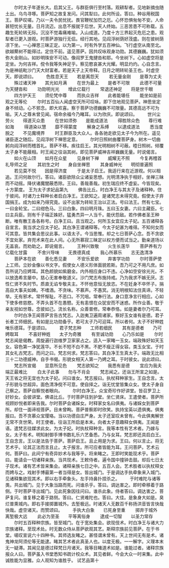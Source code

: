 <!-- { "loadSidebar": true } -->
　　尔时太子年遂长大。启其父王。与群臣俱行至村落。观耕犁者。见地新摘虫随土出。乌鸟寻啄。菩萨知之故复发问。问其犁曰。此何所设。答曰。种谷用税国王。菩萨叹嗟。乃以一夫令民忧扰。畏官鞭杖加罚之厄。心怀恐惧匆匆不安。人命甚短忧长无量。日月流迈。出息不报就于后世。天人终始。三恶苦患不可称载。五趣生死轮转无际。沉没不觉毒痛难喻。入山成道。乃度十方三界起灭危厄之患。观犁者已更入游观。时菩萨游独行无侣。经行其地。见阎浮树荫好茂盛。则在彼树荫凉下坐。一心禅思三昧正定。以为第一。时有外学五百神仙。飞行虚空从南至北。欲越藂树不能得过。定住不前。遥见菩萨。因共叹咏观身功勋。其德巍巍。犹如须弥大金刚山。如妙明珠安不可动。像阎罗王鬼揵沓和耶。今坐树下。心如虚空将是定坐。为何吉祥。傥令我等失神足乎。察见愍哀甚大光耀。明显灼灼。心自念言。为是神祇毗沙门天大财富者。若是天子上天帝释。日月之明转轮圣王也。时虚空天。即说颂曰。
　　色胜息天王　　若是离怨天
　　若无量金刚　　是尊为丈夫
　　殊过诸天神　　其光如月满
　　在世为最上　　是者不可限
　　此德不可量　　为天揵沓和
　　功勋明光光　　增此亿载行
　　常退还神足　　将是世千眼
　　四方护天王　　须伦梵中尊
　　而执众吉祥　　此者能堪任
　　能坐如是前　　观之无等伦
　　尔时五百仙人闻虚空天所可叹咏。即下住地观见菩萨。神思坐定身不倾动。心不邪念。即大欢喜。察于菩萨功德巍巍不可限量。其德高远不可为喻。天人之尊未曾见闻。宿命余福今乃睹耳。以为欣庆。即说颂曰。
　　世兴尘劳火　　得道灭众患
　　在世如须弥　　是能成道法
　　得胜除众色　　尊行难如海
　　得道染以慧　　靡不得蒙度
　　解身之系缚　　以逮成道法
　　悉当度脱之　　不见魔境界
　　时王群臣及大众人。各各驰走欲见太子今为所在。遥见诸臣逐之随后。见阎浮树下禅思定意。
　　尔时日照树曲覆菩萨身。树木一切曲躬向阎浮树而稽首礼。菩萨不移。疾往启王。其光明相树不可蔽。曀日照树。倾覆太子身不能蔽相。时王闻之往诣其树。即见菩萨威神吉祥巍巍无量。时说偈言。
　　如火在山顶　　如月在众星
　　见身树下禅　　威耀无不照
　　今复再稽首　　礼导师之足
　　其初生之时　　身自坐禅思
　　其身威神光　　明彻普遍照
　　若见莫不悦　　因是得济度
　　于是太子启王。我适行来在近游观。何以相追。王问何故尔行。答曰。诸臣欲除众尘诸妄思想。光明清净执于相好。坐禅三昧而不动摇。降伏诸魔闇蔽悉除。王曰。善哉善哉。初生瑞应终不虚妄。今皆现矣。十方蒙度。
王为太子求妃品第九
　　佛告比丘。时白净王与其太子及诸释种。住于彼间。时诸力士释种长者启白净王。王欲知之。是诸梵志未得究竟。假使太子弃国捐王。成为如来乃得究竟。设不出家为转轮王治以正法。号曰法王。然有七宝。一曰金轮宝。二曰绀色马。三曰白象。四曰明月珠。五曰玉女妻。六曰主藏臣。七曰主兵臣。则有千子端正姝好。猛勇杰异一人当千。能伏怨敌。若作佛者圣王种断。唯有散王各各称号。白净王曰。且当观之。何所玉女宜应太子妃。五百诸释各自宣言。我当求之应太子妃。其白净王谓诸释等。今太子妃甚为难得。不知何女而可其意。皆共集会思议此事。以语太子。今当思惟。却之七日菩萨心念。吾不贪欲不宜处家。弃兜术来在此人间。心无所慕寂三昧定以权方便而试当之。勤亲道场以无盖哀。而劝助之。即说偈言。
　　王种兴致敬　　火生长莲华
　　菩萨养有力　　亿载化甘露
　　不舍兴导味　　无畏德真成
　　我心所慕乐　　志无逸清净
　　菩萨本在欲　　善化悉见妻
　　不安乐爱欲　　弃害学功勋
　　尔时菩萨使上工师。立妙金像以书文字。假使女人德义形体面貌若斯。吾乃可之不用凡庶。如吾所说乃应娉耳。其色颜貌如紫磨金。内外相应身口不违。心净如空安徐光光。不以放逸希言屡中。慈心无害奉敬道义。沙门梵志布施持戒。乃为我求不嫉无厌。志性仁贤不失时节。质直无谄专敬夫主。不怀他意恒无放恣。不在妊身不卒怀子。捐高自大事夫如婢。不嗜酒。不贪味。不慕声。不愚冥。消无明根知法住真谛。不轻举。无有邪术。常怀惭耻。不恶口。不咒咀。常奉行法。身口意净言行相应。心如下使多修慈愍。不弄头首不在愚戆。无有恚恨在众犹安而不迷惑。所作业善。敬于亲友视如世尊。念彼如己。流长名称。众善普修。常奉恭恪。如是妻者尔乃可耳。
　　尔时白净王闻菩萨言告古梵志。入迦夷卫遍周诸家。察好玉女谁有是德。君子长者工师细民。有如是比功勋备乎。若可太子乃可迎耳。所以者何。太子不好种姓唯乐德耳。于是颂曰。
　　君子梵志种　　工师若细民
　　其有是德者　　乃可娉取耳
　　不喜好种姓　　太子为奇雅
　　有至诚功勋　　心乃乐如是
　　尔时梵志闻是偈教。周旋遍行迦维罗卫家家占之。适入一家睹一玉女。端政殊好如天玉女。容色第一净犹莲华。不长不短不白不黑。不肥不瘦正得女容。类玉女宝。于时其女礼古梵志。而问之曰。梵志何求。梵志答曰。其白净王生真太子。端政无比相三十二功德威神。自手书偈。形貌女相天人第一乃娉之耳。于时彼女。说此颂曰。
　　梵志所宣偈　　显意所见色
　　梵志欲知之　　我悉有是德
　　宜应为我夫　　端正最难比
　　白太子此事　　勿与不肖会
　　梵志闻之。还诣王所宣之如是。天王省之将无宜也为太子妃。问曰谁女。梵志报曰。执杖释种家生。王自念言。太子形貌与世超异。面色清净傥不可意。使自择之。诣无忧堂皆集众女。使太子身自己察之。菩萨自察悦者眼向。
　　尔时白净王。众宝奇珍作好讲堂。皆召罗卫上好妙女。会彼讲堂。佛语比丘。于时菩萨往到护堂。坐仁贤床。王遣使者。菩萨所视顾妙悦者即来告我。尔时菩萨会诸婇女。时释家女名曰俱夷。与诸婇女到菩萨所。却住一面谛视菩萨。目未曾眴。菩萨普察即时欣笑。执持宝英以遗俱夷。俱夷报曰。吾不贪慕众宝璎珞。当以功德自庄严身。太子还室叹未曾有。今此俱夷解世无常不贪世荣。时王使者。往诣王所启是本末。向者太子意趣释女俱夷。王闻是语。遣梵志往媒求此女。为太子妃。时执杖释种言。我等本性有艺术者。乃嫁与女。太子有术。明知射御手博书数礼乐六艺备悉。乃与女耳。梵志即还具启白王。王自念言。王以是法告于菩萨。菩萨启王。且止用是为求。王曰。何以言止。将无艺术乎。论其正法而言且止。太子报言。所可应者皆能为耳。王问菩萨。艺术云何。菩萨曰。此间宁有奇异妙术与我等乎。将来睹之。王即时笑能现术乎。菩萨曰。能请会一切诸释亲族。当共现术。王敕侍者。遍令国中撞钟击鼓。却后七日太子现术。诸有艺术皆来集会。诸释亲族七日之中。五百人会。艺术胜者以执杖释女而娉与之。戏射手博最第一者当得是女。皆出城门。于是调达手执牵象来入城门。见诸释集欲现其术。即以右手牵象头。左手持鼻扑捏杀之。
　　于时难陀与诸等类。共出城门。见于大象当路而死。问谁杀乎。答曰。调达害之。即时牵移着于路侧。于时菩萨寻出城门。见此死象因往问曰。谁杀此象。侍者答曰。调达害之。菩萨复问。谁复移之着于路侧。答曰。仁贤难陀也。答曰。大佳。是象身大如是。臭烂普熏城内。即右手接掷置城外。去堑极远。时诸天人无数百千称扬洪音皆言快哉快哉。虚空诸天。而赞颂曰。
　　手执大白象　　已死身至重
　　掷弃于城外　　离堑极大远
　　此必为至圣　　平等离俗身
　　逮成一切智　　以圣力常存
　　尔时五百释种宗族。皆至城门。在于宽处集会。欲现伎术。时白净王与诸大力宗族诸释。至现术处。时无数众侍从菩萨欲观其艺。斯释宗族前见菩萨。在于书堂。嗟叹宣说六十四种书。其师选友睹之。甚怪谓未曾有。天上世间无有是术。诸鬼神龙阿须伦等无能逮。睹其艺术者此真圣人也。以度无极。一一解字。义理本末无一疑滞。其闻见是德过释梵日月诸天。我等目睹道术如是。谁能过者。诸释宗族报众人曰。菩萨虽入书堂悉知书疏计校众术。其见者鲜。今会大众一时来集。此中诚胜能为显雅。众人观知为谁胜乎。
试艺品第十
